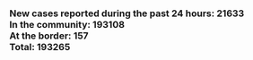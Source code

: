 ### New cases reported during the past 24 hours: 21633<br/>In the community: 193108<br/>At the border: 157<br/>Total: 193265